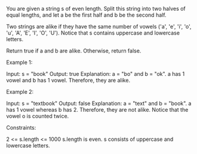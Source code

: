 You are given a string s of even length. Split this string into two halves of
equal lengths, and let a be the first half and b be the second half.

Two strings are alike if they have the same number of vowels ('a', 'e', 'i',
'o', 'u', 'A', 'E', 'I', 'O', 'U'). Notice that s contains uppercase and
lowercase letters.

Return true if a and b are alike. Otherwise, return false.


Example 1:


Input: s = "book"
Output: true
Explanation: a = "bo" and b = "ok". a has 1 vowel and b has 1 vowel.
Therefore, they are alike.


Example 2:


Input: s = "textbook"
Output: false
Explanation: a = "text" and b = "book". a has 1 vowel whereas b has 2.
Therefore, they are not alike.
Notice that the vowel o is counted twice.



Constraints:


2 <= s.length <= 1000
s.length is even.
s consists of uppercase and lowercase letters.




